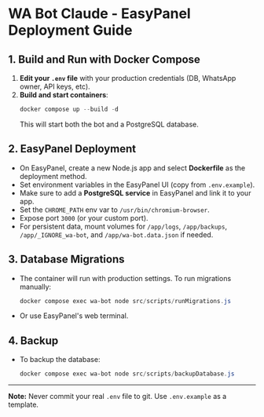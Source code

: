 # WA Bot Claude - EasyPanel Deployment Guide

## 1. Build and Run with Docker Compose

1. **Edit your `.env` file** with your production credentials (DB, WhatsApp owner, API keys, etc).
2. **Build and start containers**:
   ```powershell
   docker compose up --build -d
   ```
   This will start both the bot and a PostgreSQL database.

## 2. EasyPanel Deployment

- On EasyPanel, create a new Node.js app and select **Dockerfile** as the deployment method.
- Set environment variables in the EasyPanel UI (copy from `.env.example`).
- Make sure to add a **PostgreSQL service** in EasyPanel and link it to your app.
- Set the `CHROME_PATH` env var to `/usr/bin/chromium-browser`.
- Expose port `3000` (or your custom port).
- For persistent data, mount volumes for `/app/logs`, `/app/backups`, `/app/_IGNORE_wa-bot`, and `/app/wa-bot.data.json` if needed.

## 3. Database Migrations

- The container will run with production settings. To run migrations manually:
   ```powershell
   docker compose exec wa-bot node src/scripts/runMigrations.js
   ```
- Or use EasyPanel's web terminal.

## 4. Backup

- To backup the database:
   ```powershell
   docker compose exec wa-bot node src/scripts/backupDatabase.js
   ```

---

**Note:** Never commit your real `.env` file to git. Use `.env.example` as a template.
